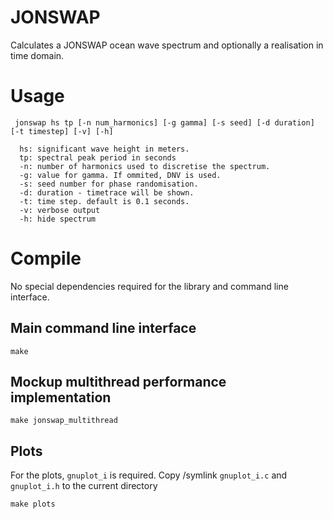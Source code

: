 # JONSWAP 

Calculates a JONSWAP ocean wave spectrum and optionally a realisation in time domain.

# Usage

```
 jonswap hs tp [-n num_harmonics] [-g gamma] [-s seed] [-d duration] [-t timestep] [-v] [-h]

  hs: significant wave height in meters.
  tp: spectral peak period in seconds
  -n: number of harmonics used to discretise the spectrum.
  -g: value for gamma. If ommited, DNV is used.
  -s: seed number for phase randomisation.
  -d: duration - timetrace will be shown.
  -t: time step. default is 0.1 seconds.
  -v: verbose output
  -h: hide spectrum
```

# Compile

No special dependencies required for the library and command line interface.

## Main command line interface

`make`

## Mockup multithread performance implementation

`make jonswap_multithread`

## Plots

For the plots, `gnuplot_i` is required.
Copy /symlink `gnuplot_i.c` and `gnuplot_i.h` to the current directory

`make plots` 


